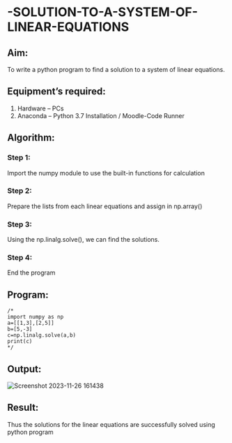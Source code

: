 # -SOLUTION-TO-A-SYSTEM-OF-LINEAR-EQUATIONS
## Aim:
To write a python program to find a solution to a system of linear equations.
## Equipment’s required:
1. 	Hardware – PCs
2. 	Anaconda – Python 3.7 Installation / Moodle-Code Runner
## Algorithm:
### Step 1: 
Import the numpy module to use the built-in functions for calculation
### Step 2: 
Prepare the lists from each linear equations and assign in np.array()
### Step 3: 
Using the np.linalg.solve(), we can find the solutions.
### Step 4: 
End the program
## Program:
```
/*
import numpy as np
a=[[1,3],[2,5]]
b=[5,-3]
c=np.linalg.solve(a,b)
print(c)
*/
```
## Output:
![Screenshot 2023-11-26 161438](https://github.com/subikshan2006/-SOLUTION-TO-A-SYSTEM-OF-LINEAR-EQUATIONS/assets/139841805/adc48e20-022e-423e-b1ed-45a230b426a9)

## Result: 
Thus the solutions for the linear equations are successfully solved using python program


